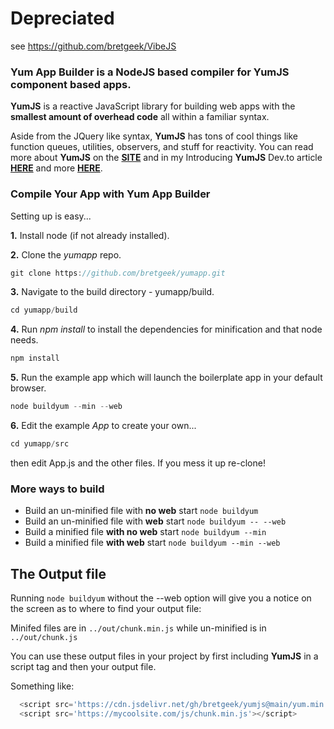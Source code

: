 
# Depreciated
see https://github.com/bretgeek/VibeJS



### Yum App Builder is a NodeJS based compiler for YumJS component based apps.

__YumJS__ is a reactive JavaScript library for building web apps with the **smallest amount of overhead code** all within a familiar syntax.


Aside from the JQuery like syntax,  __YumJS__ has tons of cool things like function queues, utilities, observers, and stuff for reactivity. You can read more about __YumJS__ on the **[SITE](https://yumjs.net)**  and in my Introducing __YumJS__ Dev.to article **[HERE](https://dev.to/bretgeek/introducing-yumjs-16bi)** and more **[HERE](https://yumjs.net/blog/build-apps-with-yum-components/)**.




### Compile Your App with Yum App Builder

Setting up is easy...

__1.__ Install node (if not already installed).

__2.__ Clone the _yumapp_ repo.

```javascript
git clone https://github.com/bretgeek/yumapp.git 
```

__3.__ Navigate to the build directory - yumapp/build.

```javascript
cd yumapp/build
```

__4.__  Run _npm install_ to install the dependencies for minification and that node needs.

```javascript
npm install 
```


__5.__  Run the example app which will launch the boilerplate app in your default browser.

```javascript
node buildyum --min --web 
```


__6.__ Edit the example _App_ to create your own... 

```javascript
cd yumapp/src
```
then edit App.js and the other files. If you mess it up re-clone!


### More ways to build
- Build an un-minified file with __no web__ start  `node buildyum`
- Build an un-minified file with __web__ start  `node buildyum -- --web`
- Build a minified file __with no web__ start `node buildyum --min`
- Build a minified file __with web__ start  `node buildyum --min --web`



## The Output file

Running `node buildyum` without the --web option will give you a notice on the screen as to where to find your output file:

Minifed files are in `../out/chunk.min.js` while un-minified is in `../out/chunk.js`


You can use these output files in your project by first including __YumJS__ in a script tag and then your output file.

Something like:

```Javascript
  <script src='https://cdn.jsdelivr.net/gh/bretgeek/yumjs@main/yum.min.js'></script>
  <script src='https://mycoolsite.com/js/chunk.min.js'></script>
```
 

